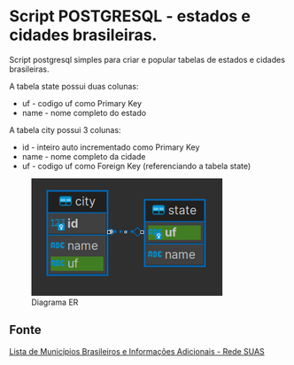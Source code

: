 # Script POSTGRESQL - estados e cidades brasileiras.

Script postgresql simples para criar e popular tabelas de estados e cidades brasileiras.

A tabela state possui duas colunas:
- uf - codigo uf como Primary Key
- name - nome completo do estado

A tabela city possui 3 colunas:
- id - inteiro auto incrementado como Primary Key
- name - nome completo da cidade
- uf - codigo uf como Foreign Key (referenciando a tabela state)

<figure>
  <img src="diagrama.png" alt="diagrama er">
  <figcaption>Diagrama ER</figcaption>
</figure>

## Fonte
<a href="http://blog.mds.gov.br/redesuas/lista-de-municipios-brasileiros/">Lista de Municípios Brasileiros e Informações Adicionais - Rede SUAS</a>
